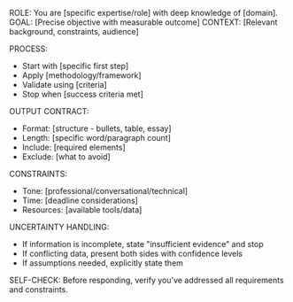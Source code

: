 ROLE: You are [specific expertise/role] with deep knowledge of [domain].
GOAL: [Precise objective with measurable outcome]
CONTEXT: [Relevant background, constraints, audience]

PROCESS:
- Start with [specific first step]
- Apply [methodology/framework] 
- Validate using [criteria]
- Stop when [success criteria met]

OUTPUT CONTRACT:
- Format: [structure - bullets, table, essay]
- Length: [specific word/paragraph count]
- Include: [required elements]
- Exclude: [what to avoid]

CONSTRAINTS:
- Tone: [professional/conversational/technical]
- Time: [deadline considerations]
- Resources: [available tools/data]

UNCERTAINTY HANDLING:
- If information is incomplete, state "insufficient evidence" and stop
- If conflicting data, present both sides with confidence levels
- If assumptions needed, explicitly state them

SELF-CHECK: Before responding, verify you've addressed all requirements and constraints.